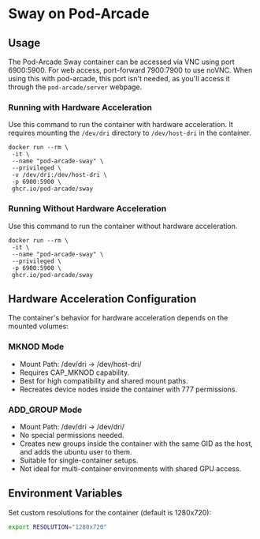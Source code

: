 # Sway on Pod-Arcade

## Usage

The Pod-Arcade Sway container can be accessed via VNC using port 6900:5900. For web access, port-forward 7900:7900 to use noVNC. When using this with pod-arcade, this port isn't needed, as you'll access it through the `pod-arcade/server` webpage.

### Running with Hardware Acceleration

Use this command to run the container with hardware acceleration. It requires mounting the `/dev/dri` directory to `/dev/host-dri` in the container.

```shell
docker run --rm \
 -it \
 --name "pod-arcade-sway" \
 --privileged \
 -v /dev/dri:/dev/host-dri \
 -p 6900:5900 \
 ghcr.io/pod-arcade/sway
```

### Running Without Hardware Acceleration

Use this command to run the container without hardware acceleration.

```shell
docker run --rm \
 -it \
 --name "pod-arcade-sway" \
 --privileged \
 -p 6900:5900 \
 ghcr.io/pod-arcade/sway
```

## Hardware Acceleration Configuration

The container's behavior for hardware acceleration depends on the mounted volumes:

### MKNOD Mode

- Mount Path: /dev/dri -> /dev/host-dri/
- Requires CAP_MKNOD capability.
- Best for high compatibility and shared mount paths.
- Recreates device nodes inside the container with 777 permissions.

### ADD_GROUP Mode

- Mount Path: /dev/dri -> /dev/dri/
- No special permissions needed.
- Creates new groups inside the container with the same GID as the host, and adds the ubuntu user to them.
- Suitable for single-container setups.
- Not ideal for multi-container environments with shared GPU access.

## Environment Variables
Set custom resolutions for the container (default is 1280x720):

```sh
export RESOLUTION="1280x720"
```